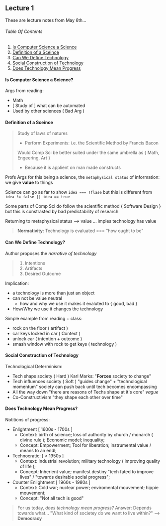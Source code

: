 ## Lecture 1
These are lecture notes from May 6th...

###### Table Of Contents
1. [Is Computer Science a Science](#is-computer-science-a-science)
2. [Definition of a Sceince](#definition-of-a-sceince)
3. [Can We Define Technology](#can-we-define-technology)
4. [Social Construction of Technology](#social-construction-of-technology)
5. [Does Technology Mean Progress](#Does-Technology-Mean-Progress)

#### Is Computer Science a Science?
Args from reading:
- Math
- [ Study of ] what can be automated
- Used by other sciences ( Bad Arg )

#### Definition of a Sceince
> Study of laws of natures 
> * Perform Experiments: i.e. the Scientific Method by Francis Bacon
>
> Would Comp Sci be better suited under the same umbrella as { Math, Engeering, Art }
> * Because it is applient on man made constructs

Profs Args for this being a science, the `metaphysical status` of information: we give **value** to things

Science can go as far to show `idea === !flase` but this is different from `idea != false || idea == true`

Some parts of Comp Sci do follow the scientific method { Software Design } but this is constrasted by bad predictability of research

Returning to metaphysical status --> value ... imples technology has value
> **Normativity**: Technology is evaluated === "how ought to be"

#### Can We Define Technology?
Author proposes the *narrative of technology*
> 1. Intentions
> 2. Artifacts
> 3. Desired Outcome

Implication:
- a technology is more than just an object
- can not be value neutral
  - how and why we use it makes it evaluted to { good, bad }
- How/Why we use it changes the technology

Simple example from reading + class:
- rock on the floor ( artifact )
- car keys locked in car ( Context )
- unlock car ( intention + outcome )
- smash window with rock to get keys ( technology )
  
#### Social Construction of Technology
Technological Determinism:
* Tech shaps society ( Hard ) Karl Marks: "**Forces** society to change"
* Tech influences society ( Soft ) "guides change" + "technological momentum" society can push back until tech becomes encompassing
* All the way down "there are reasons of Techs shape at it's core" _vague_
* Co-Constructivism "they shape each other over time"

#### Does Technology Mean Progress?
Notitions of progress:
* Enlightment [ 1600s - 1700s ]
   - Context: birth of science; loss of authority by church / monarch ( divine rule ); Economic model; inequality;
   - Concept: Empowerment; Tool for liberation; instrumental value / means to an endl;
* Technocratic: [ < 1950s ]
   - Context: Industrial revolution; military technology ( improving quality of life ); 
   - Concept: Inherient value; manifest destiny "tech fated to improve lives" / "towards desirable social progress";
* Counter Enlightment [ 1960s - 1980s ]
   - Context: Cold war; nuclear power; enviromental mouvement; hippie mouvement;
   - Concept: "Not all tech is good" 

> For us today, *does technology mean progress?* 
Answer: Depends towards what... "What kind of societey do we want to live within?" --> **Democracy**
